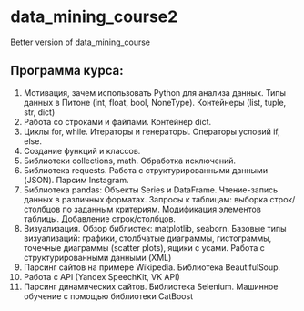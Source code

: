 # data_mining_course2
Better version of data_mining_course

## Программа курса:

1. Мотивация, зачем использовать Python для анализа данных.
Типы данных в Питоне (int, float, bool, NoneType). Контейнеры (list, tuple, str, dict)
2. Работа со строками и файлами. Контейнер dict.
3. Циклы for, while. Итераторы и генераторы. Операторы условий if, else.
4. Создание функций и классов.
5. Библиотеки collections, math. Обработка исключений.
6. Библиотека requests. Работа с структурированными данными (JSON). Парсим Instagram.
7. Библиотека pandas: Объекты Series и DataFrame. Чтение-запись данных в различных форматах. Запросы к таблицам: выборка строк/столбцов по заданным критериям. Модификация элементов таблицы. Добавление строк/столбцов.
8. Визуализация. Обзор библиотек: matplotlib, seaborn. Базовые типы визуализаций: графики, столбчатые диаграммы, гистограммы, точечные диаграммы (scatter plots), ящики с усами. Работа с структурированными данными (XML)
9. Парсинг сайтов на примере Wikipedia. Библиотека BeautifulSoup.
10. Работа с API (Yandex SpeechKit, VK API)
11. Парсинг динамических сайтов. Библиотека Selenium. Машинное обучение с помощью библиотеки CatBoost